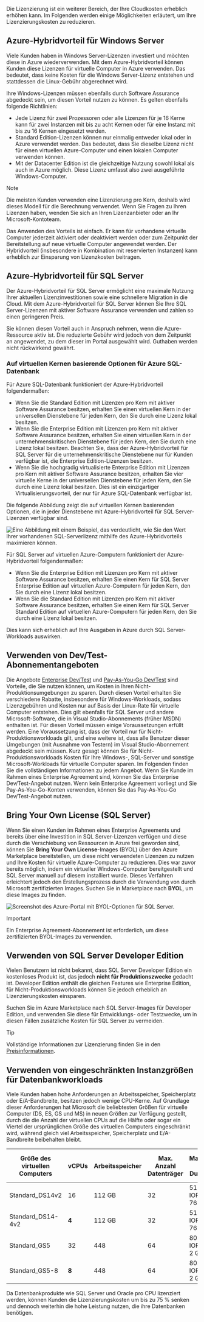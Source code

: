 Die Lizenzierung ist ein weiterer Bereich, der Ihre Cloudkosten erheblich erhöhen kann. Im Folgenden werden einige Möglichkeiten erläutert, um Ihre Lizenzierungskosten zu reduzieren.

## <a name="azure-hybrid-benefit-for-windows-server"></a>Azure-Hybridvorteil für Windows Server

Viele Kunden haben in Windows Server-Lizenzen investiert und möchten diese in Azure wiederverwenden. Mit dem Azure-Hybridvorteil können Kunden diese Lizenzen für virtuelle Computer in Azure verwenden. Das bedeutet, dass keine Kosten für die Windows Server-Lizenz entstehen und stattdessen die Linux-Gebühr abgerechnet wird.

Ihre Windows-Lizenzen müssen ebenfalls durch Software Assurance abgedeckt sein, um diesen Vorteil nutzen zu können. Es gelten ebenfalls folgende Richtlinien:

- Jede Lizenz für zwei Prozessoren oder alle Lizenzen für je 16 Kerne kann für zwei Instanzen mit bis zu acht Kernen oder für eine Instanz mit bis zu 16 Kernen eingesetzt werden.
- Standard Edition-Lizenzen können nur einmalig entweder lokal oder in Azure verwendet werden. Das bedeutet, dass Sie dieselbe Lizenz nicht für einen virtuellen Azure-Computer und einen lokalen Computer verwenden können.
- Mit der Datacenter Edition ist die gleichzeitige Nutzung sowohl lokal als auch in Azure möglich. Diese Lizenz umfasst also zwei ausgeführte Windows-Computer.

> [!NOTE]
> Die meisten Kunden verwenden eine Lizenzierung pro Kern, deshalb wird dieses Modell für die Berechnung verwendet. Wenn Sie Fragen zu Ihren Lizenzen haben, wenden Sie sich an Ihren Lizenzanbieter oder an Ihr Microsoft-Kontoteam.

Das Anwenden des Vorteils ist einfach. Er kann für vorhandene virtuelle Computer jederzeit aktiviert oder deaktiviert werden oder zum Zeitpunkt der Bereitstellung auf neue virtuelle Computer angewendet werden. Der Hybridvorteil (insbesondere in Kombination mit reservierten Instanzen) kann erheblich zur Einsparung von Lizenzkosten beitragen.

## <a name="azure-hybrid-benefit-for-sql-server"></a>Azure-Hybridvorteil für SQL Server

Der Azure-Hybridvorteil für SQL Server ermöglicht eine maximale Nutzung Ihrer aktuellen Lizenzinvestitionen sowie eine schnellere Migration in die Cloud. Mit dem Azure-Hybridvorteil für SQL Server können Sie Ihre SQL Server-Lizenzen mit aktiver Software Assurance verwenden und zahlen so einen geringeren Preis.

Sie können diesen Vorteil auch in Anspruch nehmen, wenn die Azure-Ressource aktiv ist. Die reduzierte Gebühr wird jedoch von dem Zeitpunkt an angewendet, zu dem dieser im Portal ausgewählt wird. Guthaben werden nicht rückwirkend gewährt.

### <a name="azure-sql-database-vcore-based-options"></a>Auf virtuellen Kernen basierende Optionen für Azure SQL-Datenbank

Für Azure SQL-Datenbank funktioniert der Azure-Hybridvorteil folgendermaßen:

- Wenn Sie die Standard Edition mit Lizenzen pro Kern mit aktiver Software Assurance besitzen, erhalten Sie einen virtuellen Kern in der universellen Dienstebene für jeden Kern, den Sie durch eine Lizenz lokal besitzen.
- Wenn Sie die Enterprise Edition mit Lizenzen pro Kern mit aktiver Software Assurance besitzen, erhalten Sie einen virtuellen Kern in der unternehmenskritischen Dienstebene für jeden Kern, den Sie durch eine Lizenz lokal besitzen. Beachten Sie, dass der Azure-Hybridvorteil für SQL Server für die unternehmenskritische Dienstebene nur für Kunden verfügbar ist, die Enterprise Edition-Lizenzen besitzen.
- Wenn Sie die hochgradig virtualisierte Enterprise Edition mit Lizenzen pro Kern mit aktiver Software Assurance besitzen, erhalten Sie vier virtuelle Kerne in der universellen Dienstebene für jeden Kern, den Sie durch eine Lizenz lokal besitzen. Dies ist ein einzigartiger Virtualisierungsvorteil, der nur für Azure SQL-Datenbank verfügbar ist.

Die folgende Abbildung zeigt die auf virtuellen Kernen basierenden Optionen, die in jeder Dienstebene mit Azure-Hybridvorteil für SQL Server-Lizenzen verfügbar sind.

![Eine Abbildung mit einem Beispiel, das verdeutlicht, wie Sie den Wert Ihrer vorhandenen SQL-Serverlizenz mithilfe des Azure-Hybridvorteils maximieren können.](../media/5-sql-tradein-value.png)

Für SQL Server auf virtuellen Azure-Computern funktioniert der Azure-Hybridvorteil folgendermaßen:

- Wenn Sie die Enterprise Edition mit Lizenzen pro Kern mit aktiver Software Assurance besitzen, erhalten Sie einen Kern für SQL Server Enterprise Edition auf virtuellen Azure-Computern für jeden Kern, den Sie durch eine Lizenz lokal besitzen.
- Wenn Sie die Standard Edition mit Lizenzen pro Kern mit aktiver Software Assurance besitzen, erhalten Sie einen Kern für SQL Server Standard Edition auf virtuellen Azure-Computern für jeden Kern, den Sie durch eine Lizenz lokal besitzen.

Dies kann sich erheblich auf Ihre Ausgaben in Azure durch SQL Server-Workloads auswirken.

## <a name="use-devtest-subscription-offers"></a>Verwenden von Dev/Test-Abonnementangeboten

Die Angebote [Enterprise Dev/Test](https://azure.microsoft.com/offers/ms-azr-0148p/) und [Pay-As-You-Go Dev/Test](https://azure.microsoft.com/offers/ms-azr-0023p/) sind Vorteile, die Sie nutzen können, um Kosten in Ihren Nicht-Produktionsumgebungen zu sparen. Durch diesen Vorteil erhalten Sie verschiedene Rabatte, insbesondere für Windows-Workloads, sodass Lizenzgebühren und Kosten nur auf Basis der Linux-Rate für virtuelle Computer entstehen. Dies gilt ebenfalls für SQL Server und andere Microsoft-Software, die in Visual Studio-Abonnements (früher MSDN) enthalten ist. Für diesen Vorteil müssen einige Voraussetzungen erfüllt werden. Eine Voraussetzung ist, dass der Vorteil nur für Nicht-Produktionsworkloads gilt, und eine weitere ist, dass alle Benutzer dieser Umgebungen (mit Ausnahme von Testern) im Visual Studio-Abonnement abgedeckt sein müssen. Kurz gesagt können Sie für Nicht-Produktionsworkloads Kosten für Ihre Windows-, SQL-Server und sonstige Microsoft-Workloads für virtuelle Computer sparen.
Im Folgenden finden Sie die vollständigen Informationen zu jedem Angebot. Wenn Sie Kunde im Rahmen eines Enterprise Agreement sind, können Sie das Enterprise Dev/Test-Angebot nutzen. Wenn kein Enterprise Agreement vorliegt und Sie Pay-As-You-Go-Konten verwenden, können Sie das Pay-As-You-Go Dev/Test-Angebot nutzen.

## <a name="bring-your-own-sql-server-license"></a>Bring Your Own License (SQL Server)

Wenn Sie einen Kunden im Rahmen eines Enterprise Agreements und bereits über eine Investition in SQL Server-Lizenzen verfügen und diese durch die Verschiebung von Ressourcen in Azure frei geworden sind, können Sie **Bring Your Own License**-Images (BYOL) über den Azure Marketplace bereitstellen, um diese nicht verwendeten Lizenzen zu nutzen und Ihre Kosten für virtuelle Azure-Computer zu reduzieren. Dies war zuvor bereits möglich, indem ein virtueller Windows-Computer bereitgestellt und SQL Server manuell auf diesem installiert wurde. Dieses Verfahren erleichtert jedoch den Erstellungsprozess durch die Verwendung von durch Microsoft zertifizierten Images. Suchen Sie in Marketplace nach **BYOL**, um diese Images zu finden.

![Screenshot des Azure-Portal mit BYOL-Optionen für SQL Server.](../media/5-byol-sql-server.png)

> [!IMPORTANT]
> Ein Enterprise Agreement-Abonnement ist erforderlich, um diese zertifizierten BYOL-Images zu verwenden.

## <a name="use-sql-server-developer-edition"></a>Verwenden von SQL Server Developer Edition

Vielen Benutzern ist nicht bekannt, dass SQL Server Developer Edition ein kostenloses Produkt ist, das jedoch **nicht für Produktionszwecke** gedacht ist. Developer Edition enthält die gleichen Features wie Enterprise Edition, für Nicht-Produktionsworkloads können Sie jedoch erheblich an Lizenzierungskosten einsparen.

Suchen Sie im Azure Marketplace nach SQL Server-Images für Developer Edition, und verwenden Sie diese für Entwicklungs- oder Testzwecke, um in diesen Fällen zusätzliche Kosten für SQL Server zu vermeiden.

> [!TIP]
> Vollständige Informationen zur Lizenzierung finden Sie in den [Preisinformationen](https://docs.microsoft.com/azure/virtual-machines/windows/sql/virtual-machines-windows-sql-server-pricing-guidance).

## <a name="use-constrained-instance-sizes-for-database-workloads"></a>Verwenden von eingeschränkten Instanzgrößen für Datenbankworkloads

Viele Kunden haben hohe Anforderungen an Arbeitsspeicher, Speicherplatz oder E/A-Bandbreite, besitzen jedoch wenige CPU-Kerne. Auf Grundlage dieser Anforderungen hat Microsoft die beliebtesten Größen für virtuelle Computer (DS, ES, GS und MS) in neuen Größen zur Verfügung gestellt, durch die die Anzahl der virtuellen CPUs auf die Hälfte oder sogar ein Viertel der ursprünglichen Größe des virtuellen Computers eingeschränkt wird, während gleich viel Arbeitsspeicher, Speicherplatz und E/A-Bandbreite beibehalten bleibt.

| Größe des virtuellen Computers | vCPUs | Arbeitsspeicher | Max. Anzahl Datenträger | Maximaler E/A-Durchsatz | SQL Server Enterprise-Lizenzierungskosten pro Jahr | Gesamtkosten pro Jahr (Compute und Lizenzierung) |
|---------|-------|--------|-----------|--------------------|-----------------------------------------------|---------------------------|
| Standard_DS14v2   | 16 | 112 GB | 32 | 51.200 IOPS oder 768 MB/s |           |           |
| Standard_DS14-4v2 | **4**  | 112 GB | 32 | 51.200 IOPS oder 768 MB/s | 75 % niedriger | 57 % niedriger |
| Standard_GS5      | 32 | 448    | 64 | 80.000 IOPS oder 2 GB/s   |           |           |
| Standard_GS5-8    | **8**  | 448    | 64 | 80.000 IOPS oder 2 GB/s   | 75 % niedriger | 42 % niedriger |

Da Datenbankprodukte wie SQL Server und Oracle pro CPU lizenziert werden, können Kunden die Lizenzierungskosten um bis zu 75 % senken und dennoch weiterhin die hohe Leistung nutzen, die ihre Datenbanken benötigen.
